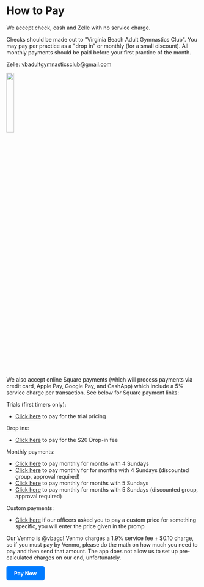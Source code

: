 <!---layout: page
title: "Pay"
permalink: /pay--->
# How to Pay
We accept check, cash and Zelle with no service charge.

Checks should be made out to "Virginia Beach Adult Gymnastics Club". You may pay per practice as a "drop in" or monthly (for a small discount). All monthly payments should be paid before your first practice of the month.

Zelle: vbadultgymnasticsclub@gmail.com

<img src="https://github.com/user-attachments/assets/b5b8b6f1-2c74-4985-ae10-0d79055584cd" width="20%" height="20%" />

We also accept online Square payments (which will process payments via credit card, Apple Pay, Google Pay, and CashApp) which include a 5% service charge per transaction. See below for Square payment links:

Trials (first timers only):
- [Click here](https://square.link/u/ucWyyqBL) to pay for the trial pricing

Drop ins:
- [Click here](https://square.link/u/Ru9RugPL) to pay for the $20 Drop-in fee

Monthly payments:
- [Click here](https://square.link/u/XpO6LrDI) to pay monthly for months with 4 Sundays
- [Click here](https://square.link/u/7zpzmD9Q) to pay monthly for for months with 4 Sundays (discounted group, approval required)
- [Click here](https://square.link/u/Gvg9FSeI) to pay monthly for months with 5 Sundays 
- [Click here](https://square.link/u/9yVb66ld) to pay monthly for months with 5 Sundays (discounted group, approval required)

Custom payments:
- [Click here](https://square.link/u/AZL4171H) if our officers asked you to pay a custom price for something specific, you will enter the price given in the promp

Our Venmo is @vbagc! Venmo charges a 1.9% service fee + $0.10 charge, so if you must pay by Venmo, please do the math on how much you need to pay and then send that amount. The app does not allow us to set up pre-calculated charges on our end, unfortunately.

<a href="https://example.com/payment" target="_blank" style="
  display: inline-block;
  padding: 10px 20px;
  background-color: #007BFF;
  color: white;
  text-decoration: none;
  border-radius: 5px;
  font-weight: bold;
">Pay Now</a>


